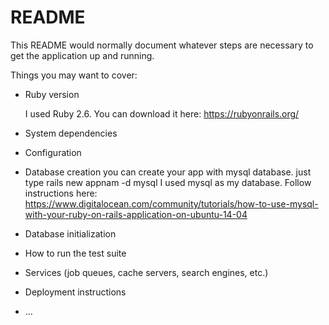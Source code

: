 # README

This README would normally document whatever steps are necessary to get the
application up and running.

Things you may want to cover:

* Ruby version

   I used Ruby 2.6. You can download it here: https://rubyonrails.org/

* System dependencies

* Configuration


* Database creation
  you can create your app with mysql database. just type rails new appnam -d mysql
  I used mysql as my database. Follow instructions here: https://www.digitalocean.com/community/tutorials/how-to-use-mysql-with-your-ruby-on-rails-application-on-ubuntu-14-04

* Database initialization

* How to run the test suite

* Services (job queues, cache servers, search engines, etc.)

* Deployment instructions

* ...
